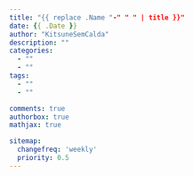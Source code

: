 ```yaml
---
title: "{{ replace .Name "-" " " | title }}"
date: {{ .Date }}
author: "KitsuneSemCalda"
description: ""
categories:
  - ""
  - ""
tags:
  - ""
  - ""

comments: true
authorbox: true
mathjax: true

sitemap:
  changefreq: 'weekly'
  priority: 0.5
---
```


